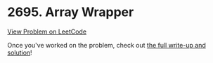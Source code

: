 # 2695. Array Wrapper

[View Problem on LeetCode](https://leetcode.com/problems/array-wrapper/)

Once you've worked on the problem, check out [the full write-up and solution](solution.md)!
